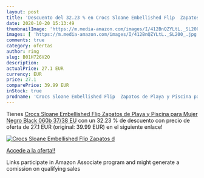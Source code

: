 ```yaml
---
layout: post
title: 'Descuento del 32.23 % en Crocs Sloane Embellished Flip  Zapatos d'
date: 2020-10-20 15:13:49
thumbnailImage: 'https://m.media-amazon.com/images/I/412BnQZYLtL._SL200_.jpg'
images: [ 'https://m.media-amazon.com/images/I/412BnQZYLtL._SL200_.jpg' ]
comments: true
category: ofertas
author: ring
slug: B01H726V2O
description:
actualPrice: 27.1 EUR
currency: EUR
price: 27.1
comparePrice: 39.99 EUR
inStock: true
prodname: 'Crocs Sloane Embellished Flip  Zapatos de Playa y Piscina para Mujer  Negro  Black 060b   37/38 EU'
---
```


Tienes [Crocs Sloane Embellished Flip  Zapatos de Playa y Piscina para Mujer  Negro  Black 060b   37/38 EU](https://www.amazon.es/dp/B01H726V2O/?tag=tolees-21) con un 32.23 % de descuento con precio de oferta de 27.1 EUR (original: 39.99 EUR) en el siguiente enlace!

[![Crocs Sloane Embellished Flip  Zapatos d](https://m.media-amazon.com/images/I/412BnQZYLtL._SL200_.jpg)](https://www.amazon.es/dp/B01H726V2O/?tag=tolees-21)

[Accede a la oferta!!](https://www.amazon.es/dp/B01H726V2O/?tag=tolees-21)

Links participate in Amazon Associate program and might generate a comission on qualifying sales


